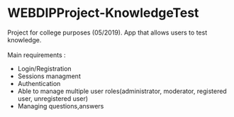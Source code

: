 # WEBDIPProject-KnowledgeTest
  
 Project for college purposes (05/2019). App that allows users to test knowledge.\
 <br>
 Main requirements :
 <ul>
<li>Login/Registration</li>
<li>Sessions managment</li>
<li>Authentication</li>
<li>Able to manage multiple user roles(administrator, moderator, registered user, unregistered user)</li>
<li>Managing questions,answers</li>
</ul>

